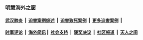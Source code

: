 
### 明慧海外之窗

####  [武汉肺炎](indexes/365.md?t=02012000) &nbsp;|&nbsp;  [迫害案例综述](indexes/328.md?t=02012000) &nbsp;|&nbsp; [迫害致死案例](indexes/277.md?t=02012000)  &nbsp;|&nbsp; [更多迫害案例](indexes/81.md?t=02012000)  &nbsp;|&nbsp; 
####  [时事评论](indexes/251.md?t=02012000) &nbsp;|&nbsp; [海外简讯](indexes/245.md?t=02012000)&nbsp;|&nbsp;  [社会支持](indexes/140.md?t=02012000) &nbsp;|&nbsp; [褒奖决议](indexes/282.md?t=02012000) &nbsp;|&nbsp; [社区报道](indexes/91.md?t=02012000)  &nbsp;|&nbsp; [天人之间](indexes/78.md?t=02012000) 

